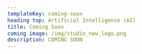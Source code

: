 ```yaml
---
templateKey: coming-soon
heading top: Artificial Intelligence (AI)
title: Coming Soon
coming image: /img/studio_new_logo.png
description: COMING SOON
---
```

